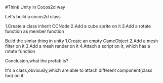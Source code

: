 #Think Unity in Cocos2d way

Let's build a cocos2d class

1.Create a class inherit CCNode
2.Add a cube sprite on it
3.Add a rotate function as member function 


Build the simlar thing in unity
1.Create an empty GameObject
2.Add a mesh filter on it 
3.Add a mesh render on it
4.Attach a script on it, which has a rotate function

Conclusion,what the prefab is? 

It's a class,obviously,which are able to attach different component(class too) on it.
